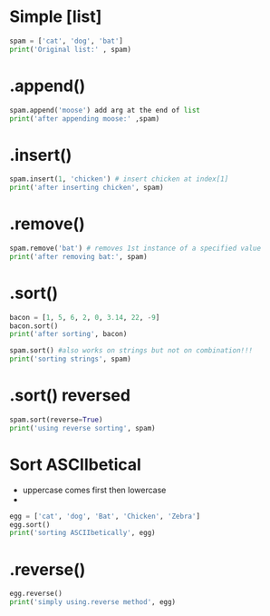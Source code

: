 
# Simple [list]

```python
spam = ['cat', 'dog', 'bat']
print('Original list:' , spam)
```
# .append()

```python
spam.append('moose') add arg at the end of list
print('after appending moose:' ,spam)
```
# .insert()

```python
spam.insert(1, 'chicken') # insert chicken at index[1]
print('after inserting chicken', spam)
```
# .remove()

```python
spam.remove('bat') # removes 1st instance of a specified value
print('after removing bat:', spam)
```
# .sort()

```python
bacon = [1, 5, 6, 2, 0, 3.14, 22, -9]
bacon.sort()
print('after sorting', bacon)

spam.sort() #also works on strings but not on combination!!!
print('sorting strings', spam)
```

# .sort() reversed

```python
spam.sort(reverse=True)
print('using reverse sorting', spam)
```
# Sort ASCIIbetical 

* uppercase comes first then lowercase
* 
```python
egg = ['cat', 'dog', 'Bat', 'Chicken', 'Zebra']
egg.sort()
print('sorting ASCIIbetically', egg)
```
# .reverse() 

```python
egg.reverse()
print('simply using.reverse method', egg)
```